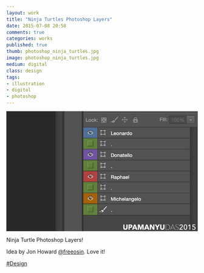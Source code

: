 ```yaml
---
layout: work
title: "Ninja Turtles Photoshop Layers"
date: 2015-07-08 20:58
comments: true
categories: works
published: true
thumb: photoshop_ninja_turtles.jpg
image: photoshop_ninja_turtles.jpg
medium: digital
class: design
tags:
- illustration
- digital
- photoshop
---
```

<img src="/images/works/photoshop_ninja_turtles.jpg" align="middle"/>

Ninja Turtle Photoshop Layers!

Idea by Jon Howard [@freeosin](https://twitter.com/freeosin). Love it! 

[#Design](https://www.facebook.com/hashtag/design)